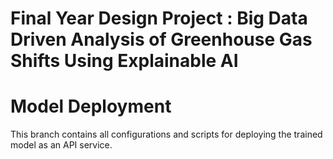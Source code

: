 # Final Year Design Project : Big Data Driven Analysis of Greenhouse Gas Shifts Using Explainable AI

# Model Deployment

This branch contains all configurations and scripts for deploying the trained model as an API service.